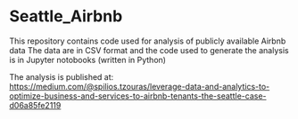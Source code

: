 # Seattle_Airbnb
This repository contains code used for analysis of publicly available Airbnb data
The data are in CSV format and the code used to generate the analysis is in Jupyter notobooks (written in Python)

The analysis is published at: https://medium.com/@spilios.tzouras/leverage-data-and-analytics-to-optimize-business-and-services-to-airbnb-tenants-the-seattle-case-d06a85fe2119

